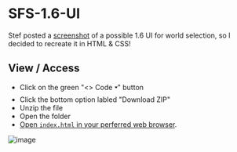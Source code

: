 # SFS-1.6-UI
Stef posted a [screenshot](https://discord.com/channels/400050897700257792/423137852520398848/1260536845901496321) of a possible 1.6 UI for world selection, so I decided to recreate it in HTML & CSS!

## View / Access
- Click on the green "<> Code __<sub>🢓</sub>__" button
- Click the bottom option labled "Download ZIP"
- Unzip the file
- Open the folder
- <ins>Open `index.html` in your perferred web browser</ins>.

![image](https://github.com/TYavaJ/SFS-1.6-UI/assets/106947975/2c992241-5a80-4573-8fc5-adca745361f4)
